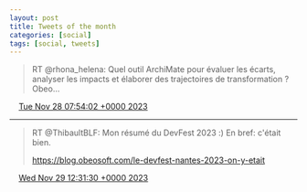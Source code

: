```yaml
---
layout: post
title: Tweets of the month
categories: [social]
tags: [social, tweets]
---
```

> RT @rhona_helena: Quel outil ArchiMate pour évaluer les écarts, analyser les impacts et élaborer des trajectoires de transformation ? Obeo…

<img src="media/tweet.ico" width="12" /> [Tue Nov 28 07:54:02 +0000 2023](https://twitter.com/bruncedric/status/1729408292114366812)

----

> RT @ThibaultBLF: Mon résumé du DevFest 2023 :) 
> En bref: c'était bien.
> 
> https://blog.obeosoft.com/le-devfest-nantes-2023-on-y-etait

<img src="media/tweet.ico" width="12" /> [Wed Nov 29 12:31:30 +0000 2023](https://twitter.com/bruncedric/status/1729840508803956757)